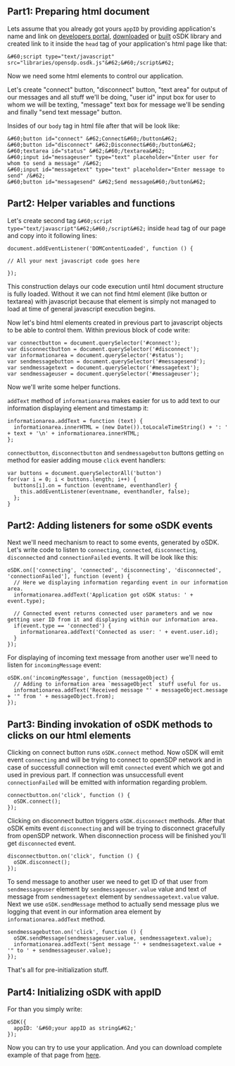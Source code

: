 ## Part1: Preparing html document

Lets assume that you already got yours `appID` by providing application's name and link on [developers portal](http://portal.osdp.ru), [downloaded](http://download.osdp.ru) or [built](http://build.osdp.ru) oSDK library and created link to it inside the `head` tag of your application's html page like that:

```
&#60;script type="text/javascript" src="libraries/opensdp.osdk.js"&#62;&#60;/script&#62;
```

Now we need some html elements to control our application.

Let's create "connect" button, "disconnect" button, "text area" for output of our messages and all stuff we'll be doing, "user id" input box for user to whom we will be texting, "message" text box for message we'll be sending and finally "send text message" button.

Insides of our `body` tag in html file after that will be look like:

```
&#60;button id="connect" &#62;Connect&#60;/button&#62;
&#60;button id="disconnect" &#62;Disconnect&#60;/button&#62;
&#60;textarea id="status" &#62;&#60;/textarea&#62;
&#60;input id="messageuser" type="text" placeholder="Enter user for whom to send a message" /&#62;
&#60;input id="messagetext" type="text" placeholder="Enter message to send" /&#62;
&#60;button id="messagesend" &#62;Send message&#60;/button&#62;
```

## Part2: Helper variables and functions

Let's create second tag `&#60;script type="text/javascript"&#62;&#60;/script&#62;` inside `head` tag of our page and copy into it following lines:

```
document.addEventListener('DOMContentLoaded', function () {

// All your next javascript code goes here

});
```

This construction delays our code execution until html document structure is fully loaded. Without it we can not find html element (like button or textarea) with javascript because that element is simply not managed to load at time of general javascript execution begins.


Now let's bind html elements created in previous part to javascript objects to be able to control them. Within previous block of code write:

```
var connectbutton = document.querySelector('#connect');
var disconnectbutton = document.querySelector('#disconnect');
var informationarea = document.querySelector('#status');
var sendmessagebutton = document.querySelector('#messagesend');
var sendmessagetext = document.querySelector('#messagetext');
var sendmessageuser = document.querySelector('#messageuser');
```

Now we'll write some helper functions.

`addText` method of `informationarea` makes easier for us to add text to our information displaying element and timestamp it:

```
informationarea.addText = function (text) {
  informationarea.innerHTML = (new Date()).toLocaleTimeString() + ': ' + text + '\n' + informationarea.innerHTML;
};
```

`connectbutton`, `disconnectbutton` and `sendmessagebutton` buttons getting `on` method for easier adding mouse `click` event handlers:

```
var buttons = document.querySelectorAll('button')
for(var i = 0; i < buttons.length; i++) {
  buttons[i].on = function (eventname, eventhandler) {
    this.addEventListener(eventname, eventhandler, false);
  };
}
```

## Part2: Adding listeners for some oSDK events ##

Next we'll need mechanism to react to some events, generated by oSDK. Let's write code to listen to `connecting`, `connected`, `disconnecting`, `disconnected` and `connectionFailed` events. It will be look like this:

```
oSDK.on(['connecting', 'connected', 'disconnecting', 'disconnected', 'connectionFailed'], function (event) {
  // Here we displaying information regarding event in our information area.
  informationarea.addText('Application got oSDK status: ' + event.type);

  // Connected event returns connected user parameters and we now getting user ID from it and displaying within our information area.
  if(event.type == 'connected') {
    informationarea.addText('Connected as user: ' + event.user.id);
  }
});
```

For displaying of incoming text message from another user we'll need to listen for `incomingMessage` event:

```
oSDK.on('incomingMessage', function (messageObject) {
  // Adding to information area `messageObject` stuff useful for us.
  informationarea.addText('Received message "' + messageObject.message + '" from ' + messageObject.from);
});
```

## Part3: Binding invokation of oSDK methods to clicks on our html elements ##

Clicking on connect button runs `oSDK.connect` method. Now oSDK will emit event `connecting` and will be trying to connect to openSDP network and in case of successfull connection will emit `connected` event which we got and used in previous part. If connection was unsuccessfull event `connectionFailed` will be emitted with information regarding problem.

```
connectbutton.on('click', function () {
  oSDK.connect();
});
```

Clicking on disconnect button triggers `oSDK.disconnect` methods. After that oSDK emits event `disconnecting` and will be trying to disconnect gracefully from openSDP network. When disconnection process will be finished you'll get `disconnected` event.

```
disconnectbutton.on('click', function () {
  oSDK.disconnect();
});
```

To send message to another user we need to get ID of that user from `sendmessageuser` element by `sendmessageuser.value` value and text of message from `sendmessagetext` element by `sendmessagetext.value` value. Next we use `oSDK.sendMessage` method to actually send message plus we logging that event in our information area element by `informationarea.addText` method.

```
sendmessagebutton.on('click', function () {
  oSDK.sendMessage(sendmessageuser.value, sendmessagetext.value);
  informationarea.addText('Sent message "' + sendmessagetext.value + '" to ' + sendmessageuser.value);
});
```

That's all for pre-initialization stuff.

## Part4: Initializing oSDK with appID ##

For than you simply write:

```
oSDK({
  appID: '&#60;your appID as string&#62;'
});
```

Now you can try to use your application. And you can download complete example of that page from [here](examples/tutorial1.zip).
